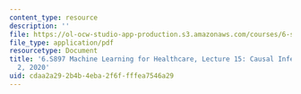 ```yaml
---
content_type: resource
description: ''
file: https://ol-ocw-studio-app-production.s3.amazonaws.com/courses/6-s897-machine-learning-for-healthcare-spring-2019/cdaa2a292b4b4eba2f6ffffea7546a29_MIT6_S897S19_lec15-2020.pdf
file_type: application/pdf
resourcetype: Document
title: '6.S897 Machine Learning for Healthcare, Lecture 15: Causal Inference Part
  2, 2020'
uid: cdaa2a29-2b4b-4eba-2f6f-fffea7546a29
---
```

